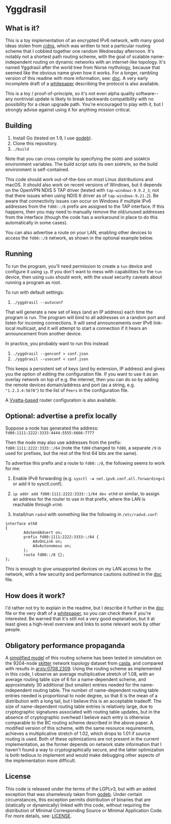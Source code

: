 # Yggdrasil

## What is it?

This is a toy implementation of an encrypted IPv6 network, with many good ideas stolen from [cjdns](https://github.com/cjdelisle/cjdns), which was written to test a particular routing scheme that I cobbled together one random Wednesday afternoon.
It's notably not a shortest path routing scheme, with the goal of scalable name-independent routing on dynamic networks with an internet-like topology.
It's named Yggdrasil after the world tree from Norse mythology, because that seemed like the obvious name given how it works.
For a longer, rambling version of this readme with more information, see: [doc](doc/README.md).
A very early incomplete draft of a [whitepaper](doc/Whitepaper.md) describing the protocol is also available.

This is a toy / proof-of-principle, so it's not even alpha quality software--any nontrivial update is likely to break backwards compatibility with no possibility for a clean upgrade path.
You're encouraged to play with it, but I strongly advise against using it for anything mission critical.

## Building

1. Install Go (tested on 1.9, I use [godeb](https://github.com/niemeyer/godeb)).
2. Clone this repository.
2. `./build`

Note that you can cross compile by specifying the `$GOOS` and `$GOARCH` environment variables.
The build script sets its own `$GOPATH`, so the build environment is self-contained.

This code should work out-of-the-box on most Linux distributions and macOS.
It should also work on recent versions of Windows, but it depends on the OpenVPN NDIS 5 TAP driver (tested with `tap-windows-9.9.2_3`, not that there issues when using NDIS 6 driver as of `tap-windows-9.21.2`).
Be aware that connectivity issues can occur on Windows if multiple IPv6 addresses from the `fd00::/8` prefix are assigned to the TAP interface.
If this happens, then you may need to manually remove the old/unused addresses from the interface (though the code has a workaround in place to do this automatically in some cases).

You can also advertise a route on your LAN, enabling other devices to access the `fd00::/8` network, as shown in the optional example below.

## Running

To run the program, you'll need permission to create a `tun` device and configure it using `ip`.
If you don't want to mess with capabilities for the `tun` device, then using `sudo` should work, with the usual security caveats about running a program as root.

To run with default settings:

1. `./yggdrasil --autoconf`

That will generate a new set of keys (and an IP address) each time the program is run.
The program will bind to all addresses on a random port and listen for incoming connections.
It will send announcements over IPv6 link-local multicast, and it will attempt to start a connection if it hears an announcement from another device.

In practice, you probably want to run this instead:

1. `./yggdrasil --genconf > conf.json`
2. `./yggdrasil --useconf < conf.json`

This keeps a persistent set of keys (and by extension, IP address) and gives you the option of editing the configuration file.
If you want to use it as an overlay network on top of e.g. the internet, then you can do so by adding the remote devices domain/address and port (as a string, e.g. `"1.2.3.4:5678"`) to the list of `Peers` in the configuration file.

A [Vyatta-based](https://github.com/neilalexander/vyatta-yggdrasil) router configuration is also available.

## Optional: advertise a prefix locally

Suppose a node has generated the address: `fd00:1111:2222:3333:4444:5555:6666:7777`

Then the node may also use addresses from the prefix: `fd80:1111:2222:3333::/64` (note the `fd00` changed to `fd80`, a separate `/9` is used for prefixes, but the rest of the first 64 bits are the same).

To advertise this prefix and a route to `fd00::/8`, the following seems to work for me:

1. Enable IPv6 forwarding (e.g. `sysctl -w net.ipv6.conf.all.forwarding=1` or add it to sysctl.conf).

2. `ip addr add fd80:1111:2222:3333::1/64 dev eth0` or similar, to assign an address for the router to use in that prefix, where the LAN is reachable through `eth0`.

3. Install/run `radvd` with something like the following in `/etc/radvd.conf`:
```
interface eth0
{
        AdvSendAdvert on;
        prefix fd80:1111:2222:3333::/64 {
            AdvOnLink on;
            AdvAutonomous on;
        };
        route fd00::/8 {};
};
```

This is enough to give unsupported devices on my LAN access to the network, with a few security and performance cautions outlined in the [doc](doc/README.md) file.

## How does it work?

I'd rather not try to explain in the readme, but I describe it further in the [doc](doc/README.md) file or the very draft of a [whitepaper](doc/Whitepaper.md), so you can check there if you're interested.
Be warned that it's still not a very good explanation, but it at least gives a high-level overview and links to some relevant work by other people.

## Obligatory performance propaganda

A [simplified model](misc/sim/treesim-forward.py) of this routing scheme has been tested in simulation on the 9204-node [skitter](https://www.caida.org/tools/measurement/skitter/) network topology dataset from [caida](https://www.caida.org/), and compared with results in [arxiv:0708.2309](https://arxiv.org/abs/0708.2309).
Using the routing scheme as implemented in this code, I observe an average multiplicative stretch of 1.08, with an average routing table size of 6 for a name-dependent scheme, and approximately 30 additional (but smaller) entries needed for the name-independent routing table.
The number of name-dependent routing table entries needed is proportional to node degree, so that 6 is the mean of a distribution with a long tail, but I believe this is an acceptable tradeoff.
The size of name-dependent routing table entries is relatively large, due to cryptographic signatures associated with routing table updates, but in the absence of cryptographic overhead I believe each entry is otherwise comparable to the BC routing scheme described in the above paper.
A modified version of this scheme, with the same resource requirements, achieves a multiplicative stretch of 1.02, which drops to 1.01 if source routing is used.
Both of these optimizations are not present in the current implementation, as the former depends on network state information that I haven't found a way to cryptographically secure, and the latter optimization is both tedious to implement and would make debugging other aspects of the implementation more difficult.

## License

This code is released under the terms of the LGPLv3, but with an added exception that was shamelessly taken from [godeb](https://github.com/niemeyer/godeb).
Under certain circumstances, this exception permits distribution of binaries that are (statically or dynamically) linked with this code, without requiring the distribution of Minimal Corresponding Source or Minimal Application Code.
For more details, see: [LICENSE](LICENSE).

